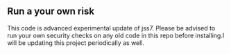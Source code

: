 ## Run a your own risk

This code is advanced experimental update of jss7. Please be advised to run your own security checks on any old code in this repo before installing.I will be updating this project periodically as well.
